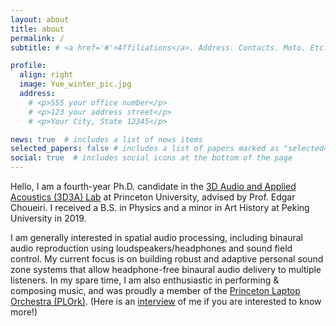 ```yaml
---
layout: about
title: about
permalink: /
subtitle: # <a href='#'>Affiliations</a>. Address. Contacts. Moto. Etc.

profile:
  align: right
  image: Yue_winter_pic.jpg
  address: 
    # <p>555 your office number</p>
    # <p>123 your address street</p>
    # <p>Your City, State 12345</p>

news: true  # includes a list of news items
selected_papers: false # includes a list of papers marked as "selected={true}"
social: true  # includes social icons at the bottom of the page
---
```


Hello, I am a fourth-year Ph.D. candidate in the [3D Audio and Applied Acoustics (3D3A) Lab](https://www.princeton.edu/3D3A/) at Princeton University, advised by Prof. Edgar Choueiri. I received a B.S. in Physics and a minor in Art History at Peking University in 2019.

I am generally interested in spatial audio processing, including binaural audio reproduction using loudspeakers/headphones and sound field control. My current focus is on building robust and adaptive personal sound zone systems that allow headphone-free binaural audio delivery to multiple listeners. In my spare time, I am also enthusiastic in performing & composing music, and was proudly a member of the [Princeton Laptop Orchestra (PLOrk)](https://plork.princeton.edu/). (Here is an [interview](https://mae.princeton.edu/about-mae/spotlight/yue-qiao-enhancing-sound-experience) of me if you are interested to know more!)



<!-- Put your address / P.O. box / other info right below your picture. You can also disable any these elements by editing `profile` property of the YAML header of your `_pages/about.md`. Edit `_bibliography/papers.bib` and Jekyll will render your [publications page](/al-folio/publications/) automatically. -->

<!-- Link to your social media connections, too. This theme is set up to use [Font Awesome icons](http://fortawesome.github.io/Font-Awesome/) and [Academicons](https://jpswalsh.github.io/academicons/), like the ones below. Add your Facebook, Twitter, LinkedIn, Google Scholar, or just disable all of them. -->
